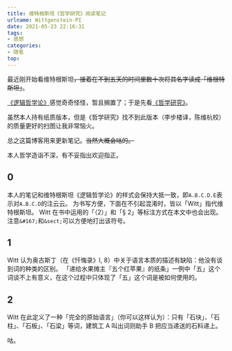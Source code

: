 ```yaml
---
title: 维特根斯坦《哲学研究》阅读笔记
urlname: Wittgenstein-PI
date: 2021-05-23 22:16:31
tags:
- 感想
categories:
- 随笔
top:
---
```


最近刚开始看维特根斯坦~~，接着在不到五天的时间里数十次将其名字读成「维根特斯坦」~~。

[《逻辑哲学论》](./逻辑哲学论（维特根斯坦著，贺绍甲译）.pdf)感觉奇奇怪怪，暂且搁置了；于是先看[《哲学研究》](./哲学研究（维特根斯坦著，李步楼译，陈维杭校）.pdf)。

虽然本人持有纸质版本，但是《哲学研究》找不到此版本（李步楼译，陈维杭校）的质量更好的扫图让我非常恼火。

总之这篇博客用来更新笔记。~~当然大概会咕的。~~

本人哲学造诣不深，有不妥指出欢迎指正。

<!-- more -->

## 0

本人的笔记和维特根斯坦《逻辑哲学论》的样式会保持大抵一致，即`A.B.C.D.E`表示对`A.B.C.D`的注云云。
为书写方便，下面在不引起混淆时，皆以「Witt」指代维特根斯坦。
Witt 在书中运用的「（2）」和「&#167; 2」等标注方式在本文中也会出现。注意`&#167;`和`&sect;`可以方便地打出该符号。

## 1

Witt 认为奥古斯丁（在《忏悔录》I, 8）中关于语言本质的描述有缺陷：他没有谈到词的种类的区别。
「递给水果摊主『五个红苹果』的纸条」一例中「五」这个词谈不上有意义，在这个过程中只体现了「五」这个词是被如何使用的。

## 2

Witt 在此定义了一种「完全的原始语言」（你可以这样认为）：只有「石块」、「石柱」、「石板」、「石梁」等词，建筑工 A 叫出词则助手 B 把应当递送的石料递上。

咕。